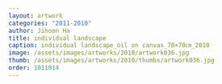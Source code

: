 ```yaml
---
layout: artwork
categories: "2011-2010"
author: Jihoon Ha
title: individual landscape
caption: individual landscape_oil on canvas_70×70㎝_2010
image: /assets/images/artworks/2010/artwork036.jpg
thumb: /assets/images/artworks/2010/thumbs/artwork036.jpg
order: 1011014
---
```

